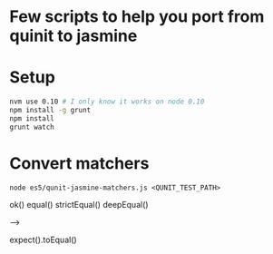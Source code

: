 # Few scripts to help you port from quinit to jasmine

# Setup
```sh
nvm use 0.10 # I only know it works on node 0.10
npm install -g grunt
npm install
grunt watch
```

# Convert matchers
```node es5/qunit-jasmine-matchers.js <QUNIT_TEST_PATH>```

ok()
equal()
strictEqual()
deepEqual()

-->

expect().toEqual()

